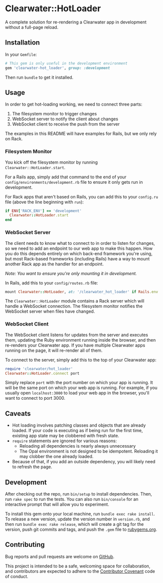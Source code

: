 # Clearwater::HotLoader

A complete solution for re-rendering a Clearwater app in development without a full-page reload.

## Installation

In your `Gemfile`:

```ruby
# This gem is only useful in the development environment
gem 'clearwater-hot_loader', group: :development
```

Then run `bundle` to get it installed.

## Usage

In order to get hot-loading working, we need to connect three parts:

1. The filesystem monitor to trigger changes
2. WebSocket server to notify the client about changes
3. WebSocket client to receive the push from the server

The examples in this README will have examples for Rails, but we only rely on Rack.

### Filesystem Monitor

You kick off the filesystem monitor by running `Clearwater::HotLoader.start`.

For a Rails app, simply add that command to the end of your `config/environments/development.rb` file to ensure it only gets run in development.

For Rack apps that aren't based on Rails, you can add this to your `config.ru` file (above the line beginning with `run`):

```ruby
if ENV['RACK_ENV'] == 'development'
  Clearwater::HotLoader.start
end
```

### WebSocket Server

The client needs to know what to connect to in order to listen for changes, so we need to add an endpoint to our web app to make this happen. How you do this depends entirely on which back-end framework you're using, but most Rack-based frameworks (including Rails) have a way to mount another Rack app as the handler for an endpoint.

_Note: You want to ensure you're only mounting it in development._

In Rails, add this to your `config/routes.rb` file:

```ruby
mount Clearwater::HotLoader, at: '/clearwater_hot_loader' if Rails.env.development?
```

The `Clearwater::HotLoader` module contains a Rack server which will handle a WebSocket connection. The filesystem monitor notifies the WebSocket server when files have changed.

### WebSocket Client

The WebSocket client listens for updates from the server and executes them, updating the Ruby environment running inside the browser, and then re-renders your Clearwater app. If you have multiple Clearwater apps running on the page, it will re-render all of them.

To connect to the server, simply add this to the top of your Clearwater app:

```ruby
require 'clearwater/hot_loader'
Clearwater::HotLoader.connect port
```

Simply replace `port` with the port number on which your app is running. It will be the same port on which your web app is running. For example, if you usually open `localhost:3000` to load your web app in the browser, you'll want to connect to port 3000.

## Caveats

- Hot loading involves patching classes and objects that are already loaded. If your code is executing as if being run for the first time, existing app state may be clobbered with fresh state.
- `require` statements are ignored for various reasons:
  - Reloading all dependencies is nearly always unnecessary
  - The Opal environment is not designed to be idempotent. Reloading it may clobber the one already loaded.
- Because of that, if you add an outside dependency, you will likely need to refresh the page.

## Development

After checking out the repo, run `bin/setup` to install dependencies. Then, run `rake spec` to run the tests. You can also run `bin/console` for an interactive prompt that will allow you to experiment.

To install this gem onto your local machine, run `bundle exec rake install`. To release a new version, update the version number in `version.rb`, and then run `bundle exec rake release`, which will create a git tag for the version, push git commits and tags, and push the `.gem` file to [rubygems.org](https://rubygems.org).

## Contributing

Bug reports and pull requests are welcome on [GitHub](https://github.com/clearwater-rb/clearwater-hot_loader).

This project is intended to be a safe, welcoming space for collaboration, and contributors are expected to adhere to the [Contributor Covenant](contributor-covenant.org) code of conduct.
